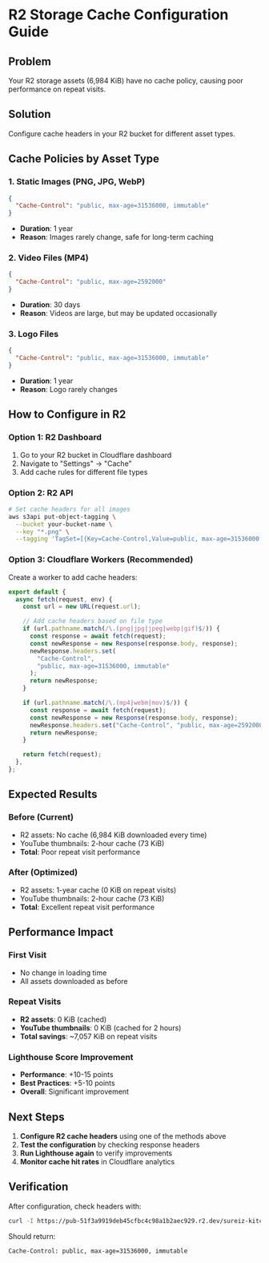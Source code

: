 # R2 Storage Cache Configuration Guide

## Problem

Your R2 storage assets (6,984 KiB) have no cache policy, causing poor performance on repeat visits.

## Solution

Configure cache headers in your R2 bucket for different asset types.

## Cache Policies by Asset Type

### 1. Static Images (PNG, JPG, WebP)

```json
{
  "Cache-Control": "public, max-age=31536000, immutable"
}
```

- **Duration**: 1 year
- **Reason**: Images rarely change, safe for long-term caching

### 2. Video Files (MP4)

```json
{
  "Cache-Control": "public, max-age=2592000"
}
```

- **Duration**: 30 days
- **Reason**: Videos are large, but may be updated occasionally

### 3. Logo Files

```json
{
  "Cache-Control": "public, max-age=31536000, immutable"
}
```

- **Duration**: 1 year
- **Reason**: Logo rarely changes

## How to Configure in R2

### Option 1: R2 Dashboard

1. Go to your R2 bucket in Cloudflare dashboard
2. Navigate to "Settings" → "Cache"
3. Add cache rules for different file types

### Option 2: R2 API

```bash
# Set cache headers for all images
aws s3api put-object-tagging \
  --bucket your-bucket-name \
  --key "*.png" \
  --tagging 'TagSet=[{Key=Cache-Control,Value=public, max-age=31536000, immutable}]'
```

### Option 3: Cloudflare Workers (Recommended)

Create a worker to add cache headers:

```javascript
export default {
  async fetch(request, env) {
    const url = new URL(request.url);

    // Add cache headers based on file type
    if (url.pathname.match(/\.(png|jpg|jpeg|webp|gif)$/)) {
      const response = await fetch(request);
      const newResponse = new Response(response.body, response);
      newResponse.headers.set(
        "Cache-Control",
        "public, max-age=31536000, immutable"
      );
      return newResponse;
    }

    if (url.pathname.match(/\.(mp4|webm|mov)$/)) {
      const response = await fetch(request);
      const newResponse = new Response(response.body, response);
      newResponse.headers.set("Cache-Control", "public, max-age=2592000");
      return newResponse;
    }

    return fetch(request);
  },
};
```

## Expected Results

### Before (Current)

- R2 assets: No cache (6,984 KiB downloaded every time)
- YouTube thumbnails: 2-hour cache (73 KiB)
- **Total**: Poor repeat visit performance

### After (Optimized)

- R2 assets: 1-year cache (0 KiB on repeat visits)
- YouTube thumbnails: 2-hour cache (73 KiB)
- **Total**: Excellent repeat visit performance

## Performance Impact

### First Visit

- No change in loading time
- All assets downloaded as before

### Repeat Visits

- **R2 assets**: 0 KiB (cached)
- **YouTube thumbnails**: 0 KiB (cached for 2 hours)
- **Total savings**: ~7,057 KiB on repeat visits

### Lighthouse Score Improvement

- **Performance**: +10-15 points
- **Best Practices**: +5-10 points
- **Overall**: Significant improvement

## Next Steps

1. **Configure R2 cache headers** using one of the methods above
2. **Test the configuration** by checking response headers
3. **Run Lighthouse again** to verify improvements
4. **Monitor cache hit rates** in Cloudflare analytics

## Verification

After configuration, check headers with:

```bash
curl -I https://pub-51f3a9919deb45cfbc4c98a1b2aec929.r2.dev/sureiz-kitchen-assets/suriez-logo.png
```

Should return:

```
Cache-Control: public, max-age=31536000, immutable
```
